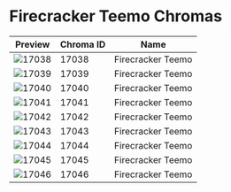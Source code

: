 # Firecracker Teemo Chromas

| Preview | Chroma ID | Name |
|---------|-----------|------|
| ![17038](https://raw.communitydragon.org/latest/plugins/rcp-be-lol-game-data/global/default/v1/champion-chroma-images/17/17038.png) | 17038 | Firecracker Teemo |
| ![17039](https://raw.communitydragon.org/latest/plugins/rcp-be-lol-game-data/global/default/v1/champion-chroma-images/17/17039.png) | 17039 | Firecracker Teemo |
| ![17040](https://raw.communitydragon.org/latest/plugins/rcp-be-lol-game-data/global/default/v1/champion-chroma-images/17/17040.png) | 17040 | Firecracker Teemo |
| ![17041](https://raw.communitydragon.org/latest/plugins/rcp-be-lol-game-data/global/default/v1/champion-chroma-images/17/17041.png) | 17041 | Firecracker Teemo |
| ![17042](https://raw.communitydragon.org/latest/plugins/rcp-be-lol-game-data/global/default/v1/champion-chroma-images/17/17042.png) | 17042 | Firecracker Teemo |
| ![17043](https://raw.communitydragon.org/latest/plugins/rcp-be-lol-game-data/global/default/v1/champion-chroma-images/17/17043.png) | 17043 | Firecracker Teemo |
| ![17044](https://raw.communitydragon.org/latest/plugins/rcp-be-lol-game-data/global/default/v1/champion-chroma-images/17/17044.png) | 17044 | Firecracker Teemo |
| ![17045](https://raw.communitydragon.org/latest/plugins/rcp-be-lol-game-data/global/default/v1/champion-chroma-images/17/17045.png) | 17045 | Firecracker Teemo |
| ![17046](https://raw.communitydragon.org/latest/plugins/rcp-be-lol-game-data/global/default/v1/champion-chroma-images/17/17046.png) | 17046 | Firecracker Teemo |